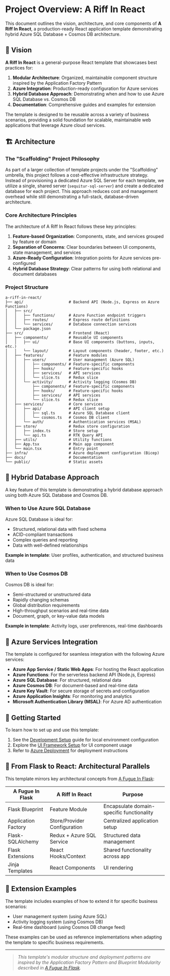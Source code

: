 # Project Overview: A Riff In React

This document outlines the vision, architecture, and core components of **A Riff In React**, a production-ready React application template demonstrating hybrid Azure SQL Database + Cosmos DB architecture.

## 🎯 Vision

**A Riff In React** is a general-purpose React template that showcases best practices for:

1. **Modular Architecture**: Organized, maintainable component structure inspired by the Application Factory Pattern
2. **Azure Integration**: Production-ready configuration for Azure services
3. **Hybrid Database Approach**: Demonstrating when and how to use Azure SQL Database vs. Cosmos DB
4. **Documentation**: Comprehensive guides and examples for extension

The template is designed to be reusable across a variety of business scenarios, providing a solid foundation for scalable, maintainable web applications that leverage Azure cloud services.

## 🏗️ Architecture

### The "Scaffolding" Project Philosophy

As part of a larger collection of template projects under the "Scaffolding" umbrella, this project follows a cost-effective infrastructure strategy. Instead of provisioning a dedicated Azure SQL Server for each template, we utilize a single, shared server (`sequitur-sql-server`) and create a dedicated database for each project. This approach reduces cost and management overhead while still demonstrating a full-stack, database-driven architecture.

### Core Architecture Principles

The architecture of A Riff In React follows these key principles:

1. **Feature-based Organization**: Components, state, and services grouped by feature or domain
2. **Separation of Concerns**: Clear boundaries between UI components, state management, and services
3. **Azure-Ready Configuration**: Integration points for Azure services pre-configured
4. **Hybrid Database Strategy**: Clear patterns for using both relational and document databases

### Project Structure

```
a-riff-in-react/
├── api/                    # Backend API (Node.js, Express on Azure Functions)
│   ├── src/
│   │   ├── functions/      # Azure Function endpoint triggers
│   │   ├── routes/         # Express route definitions
│   │   └── services/       # Database connection services
│   └── package.json
├── src/                    # Frontend (React)
│   ├── components/         # Reusable UI components
│   │   ├── ui/             # Base UI components (buttons, inputs, etc.)
│   │   └── layout/         # Layout components (header, footer, etc.)
│   ├── features/           # Feature modules
│   │   ├── users/          # User management (Azure SQL)
│   │   │   ├── components/ # Feature-specific components
│   │   │   ├── hooks/      # Feature-specific hooks
│   │   │   ├── services/   # API services
│   │   │   └── slice.ts    # Redux slice
│   │   └── activity/       # Activity logging (Cosmos DB)
│   │       ├── components/ # Feature-specific components
│   │       ├── hooks/      # Feature-specific hooks
│   │       ├── services/   # API services
│   │       └── slice.ts    # Redux slice
│   ├── services/           # Core services
│   │   ├── api/            # API client setup
│   │   │   ├── sql.ts      # Azure SQL Database client
│   │   │   └── cosmos.ts   # Cosmos DB client
│   │   └── auth/           # Authentication services (MSAL)
│   ├── store/              # Redux store configuration
│   │   ├── index.ts        # Store setup
│   │   └── api.ts          # RTK Query API
│   ├── utils/              # Utility functions
│   ├── App.tsx             # Main app component
│   └── main.tsx            # Entry point
├── infra/                  # Azure deployment configuration (Bicep)
├── docs/                   # Documentation
└── public/                 # Static assets
```

## 🔄 Hybrid Database Approach

A key feature of this template is demonstrating a hybrid database approach using both Azure SQL Database and Cosmos DB.

### When to Use Azure SQL Database

Azure SQL Database is ideal for:
- Structured, relational data with fixed schema
- ACID-compliant transactions
- Complex queries and reporting
- Data with well-defined relationships

**Example in template**: User profiles, authentication, and structured business data

### When to Use Cosmos DB

Cosmos DB is ideal for:
- Semi-structured or unstructured data
- Rapidly changing schemas
- Global distribution requirements
- High-throughput scenarios and real-time data
- Document, graph, or key-value data models

**Example in template**: Activity logs, user preferences, real-time dashboards

## 🔌 Azure Services Integration

The template is configured for seamless integration with the following Azure services:

- **Azure App Service / Static Web Apps**: For hosting the React application
- **Azure Functions**: For the serverless backend API (Node.js, Express)
- **Azure SQL Database**: For structured, relational data
- **Azure Cosmos DB**: For document-based and real-time data
- **Azure Key Vault**: For secure storage of secrets and configuration
- **Azure Application Insights**: For monitoring and analytics
- **Microsoft Authentication Library (MSAL)**: For Azure AD authentication

## 🚀 Getting Started

To learn how to set up and use this template:
1. See the [Development Setup](./02-development-setup.md) guide for local environment configuration
2. Explore the [UI Framework Setup](./03-ui-framework-setup.md) for UI component usage
3. Refer to [Azure Deployment](./azure_deployment.md) for deployment instructions

## 🔄 From Flask to React: Architectural Parallels

This template mirrors key architectural concepts from [A Fugue In Flask](https://github.com/HarryJamesGreenblatt/A-Fugue-In-Flask):

| A Fugue In Flask | A Riff In React | Purpose |
|------------------|-----------------|---------|
| Flask Blueprint | Feature Module | Encapsulate domain-specific functionality |
| Application Factory | Store/Provider Configuration | Centralized application setup |
| Flask-SQLAlchemy | Redux + Azure SQL Service | Structured data management |
| Flask Extensions | React Hooks/Context | Shared functionality across app |
| Jinja Templates | React Components | UI rendering |

## 🧩 Extension Examples

The template includes examples of how to extend it for specific business scenarios:
- User management system (using Azure SQL)
- Activity logging system (using Cosmos DB)
- Real-time dashboard (using Cosmos DB change feed)

These examples can be used as reference implementations when adapting the template to specific business requirements.

---

> _This template's modular structure and deployment patterns are inspired by the Application Factory Pattern and Blueprint Modularity described in [A Fugue In Flask](https://github.com/HarryJamesGreenblatt/A-Fugue-In-Flask)._